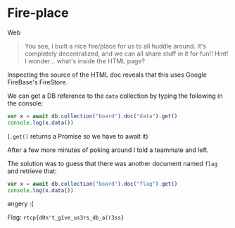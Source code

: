 # Fire-place
Web

> You see, I built a nice fire/place for us to all huddle around. It's completely decentralized, and we can all share stuff in it for fun!!
> Hint! I wonder... what's inside the HTML page?

Inspecting the source of the HTML doc reveals that this uses Google FireBase's FireStore.

We can get a DB reference to the `data` collection by typing the following in the console:

```javascript
var x = await db.collection("board").doc("data").get()
console.log(x.data())
```

(`.get()` returns a Promise so we have to await it)

After a few more minutes of poking around I told a teammate and left.

The solution was to guess that there was another document named `flag` and retrieve that:

```javascript
var x = await db.collection("board").doc("flag").get()
console.log(x.data())
```

angery :(

Flag: `rtcp{d0n't_g1ve_us3rs_db_a((3ss}`
